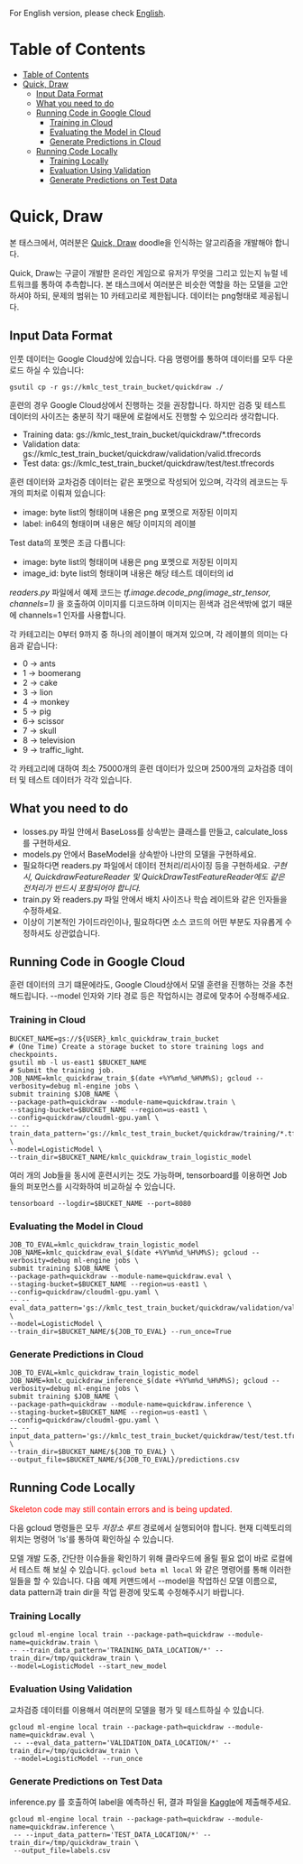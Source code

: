 For English version, please check [English](README.en.md).

Table of Contents
=================

   * [Table of Contents](#table-of-contents)
   * [Quick, Draw](#quick-draw)
      * [Input Data Format](#input-data-format)
      * [What you need to do](#what-you-need-to-do)
      * [Running Code in Google Cloud](#running-code-in-google-cloud)
         * [Training in Cloud](#training-in-cloud)
         * [Evaluating the Model in Cloud](#evaluating-the-model-in-cloud)
         * [Generate Predictions in Cloud](#generate-predictions-in-cloud)
      * [Running Code Locally](#running-code-locally)
         * [Training Locally](#training-locally)
         * [Evaluation Using Validation](#evaluation-using-validation)
         * [Generate Predictions on Test Data](#generate-predictions-on-test-data)

# Quick, Draw

본 태스크에서, 여러분은 [Quick, Draw](https://quickdraw.withgoogle.com/) doodle을 인식하는 알고리즘을 개발해야 합니다.

Quick, Draw는 구글이 개발한 온라인 게임으로 유저가 무엇을 그리고 있는지 뉴럴 네트워크를 통하여 추측합니다. 본 태스크에서 여러분은 비슷한 역할을 하는 모델을 고안하셔야 하되, 문제의 범위는 10 카테고리로 제한됩니다. 데이터는 png형태로 제공됩니다.

## Input Data Format
인풋 데이터는 Google Cloud상에 있습니다. 다음 명령어를 통하여 데이터를 모두 다운로드 하실 수 있습니다:
```
gsutil cp -r gs://kmlc_test_train_bucket/quickdraw ./
```

훈련의 경우 Google Cloud상에서 진행하는 것을 권장합니다. 하지만 검증 및 테스트 데이터의 사이즈는 충분히 작기 때문에 로컬에서도 진행할 수 있으리라 생각합니다.

* Training data: gs://kmlc_test_train_bucket/quickdraw/*.tfrecords
* Validation data: gs://kmlc_test_train_bucket/quickdraw/validation/valid.tfrecords
* Test data: gs://kmlc_test_train_bucket/quickdraw/test/test.tfrecords

훈련 데이터와 교차검증 데이터는 같은 포맷으로 작성되어 있으며, 각각의 레코드는 두 개의 피처로 이뤄져 있습니다:
* image: byte list의 형태이며 내용은 png 포멧으로 저장된 이미지
* label: in64의 형태이며 내용은 해당 이미지의 레이블

Test data의 포멧은 조금 다릅니다:
* image: byte list의 형태이며 내용은 png 포멧으로 저장된 이미지
* image_id: byte list의 형태이며 내용은 해당 테스트 데이터의 id

*readers.py* 파일에서 예제 코드는 *tf.image.decode_png(image_str_tensor, channels=1)* 을 호출하여 이미지를 디코드하며 이미지는 흰색과 검은색밖에 없기 때문에 channels=1 인자를 사용합니다.

각 카테고리는 0부터 9까지 중 하나의 레이블이 매겨져 있으며, 각 레이블의 의미는 다음과 같습니다:
* 0 -> ants
* 1 -> boomerang
* 2 -> cake
* 3 -> lion
* 4 -> monkey
* 5 -> pig
* 6-> scissor
* 7 -> skull
* 8 -> television
* 9 -> traffic_light.

각 카테고리에 대하여 최소 75000개의 훈련 데이터가 있으며 2500개의 교차검증 데이터 및 테스트 데이터가 각각 있습니다.

## What you need to do
* losses.py 파일 안에서 BaseLoss를 상속받는 클래스를 만들고, calculate_loss를 구현하세요.
* models.py 안에서 BaseModel을 상속받아 나만의 모델을 구현하세요.
* 필요하다면 readers.py 파일에서 데이터 전처리/리사이징 등을 구현하세요. *구현시, QuickdrawFeatureReader 및 QuickDrawTestFeatureReader에도 같은 전처리가 반드시 포함되어야 합니다.*
* train.py 와 readers.py 파일 안에서 배치 사이즈나 학습 레이트와 같은 인자들을 수정하세요.
* 이상이 기본적인 가이드라인이나, 필요하다면 소스 코드의 어떤 부분도 자유롭게 수정하셔도 상관없습니다.

## Running Code in Google Cloud
훈련 데이터의 크기 떄문에라도, Google Cloud상에서 모델 훈련을 진행하는 것을 추천해드립니다. --model 인자와 기타 경로 등은 작업하시는 경로에 맞추어 수정해주세요.

### Training in Cloud
```
BUCKET_NAME=gs://${USER}_kmlc_quickdraw_train_bucket
# (One Time) Create a storage bucket to store training logs and checkpoints.
gsutil mb -l us-east1 $BUCKET_NAME
# Submit the training job.
JOB_NAME=kmlc_quickdraw_train_$(date +%Y%m%d_%H%M%S); gcloud --verbosity=debug ml-engine jobs \
submit training $JOB_NAME \
--package-path=quickdraw --module-name=quickdraw.train \
--staging-bucket=$BUCKET_NAME --region=us-east1 \
--config=quickdraw/cloudml-gpu.yaml \
-- --train_data_pattern='gs://kmlc_test_train_bucket/quickdraw/training/*.tfrecords' \
--model=LogisticModel \
--train_dir=$BUCKET_NAME/kmlc_quickdraw_train_logistic_model
```

여러 개의 Job들을 동시에 훈련시키는 것도 가능하며, tensorboard를 이용하면 Job들의 퍼포먼스를 시각화하여 비교하실 수 있습니다.

```
tensorboard --logdir=$BUCKET_NAME --port=8080
```

### Evaluating the Model in Cloud
```
JOB_TO_EVAL=kmlc_quickdraw_train_logistic_model
JOB_NAME=kmlc_quickdraw_eval_$(date +%Y%m%d_%H%M%S); gcloud --verbosity=debug ml-engine jobs \
submit training $JOB_NAME \
--package-path=quickdraw --module-name=quickdraw.eval \
--staging-bucket=$BUCKET_NAME --region=us-east1 \
--config=quickdraw/cloudml-gpu.yaml \
-- --eval_data_pattern='gs://kmlc_test_train_bucket/quickdraw/validation/valid.tfrecords' \
--model=LogisticModel \
--train_dir=$BUCKET_NAME/${JOB_TO_EVAL} --run_once=True
```

### Generate Predictions in Cloud
```
JOB_TO_EVAL=kmlc_quickdraw_train_logistic_model
JOB_NAME=kmlc_quickdraw_inference_$(date +%Y%m%d_%H%M%S); gcloud --verbosity=debug ml-engine jobs \
submit training $JOB_NAME \
--package-path=quickdraw --module-name=quickdraw.inference \
--staging-bucket=$BUCKET_NAME --region=us-east1 \
--config=quickdraw/cloudml-gpu.yaml \
-- --input_data_pattern='gs://kmlc_test_train_bucket/quickdraw/test/test.tfrecords' \
--train_dir=$BUCKET_NAME/${JOB_TO_EVAL} \
--output_file=$BUCKET_NAME/${JOB_TO_EVAL}/predictions.csv
```

## Running Code Locally
<span style="color:red">Skeleton code may still contain errors and is being updated. </span>

다음 gcloud 명령들은 모두 *저장소 루트* 경로에서 실행되어야 합니다.
현재 디렉토리의 위치는 명령어 'ls'를 통하여 확인하실 수 있습니다.

모델 개발 도중, 간단한 이슈들을 확인하기 위해 클라우드에 올릴 필요 없이 바로 로컬에서 테스트 해 보실 수 있습니다.
`gcloud beta ml local` 와 같은 명령어를 통해 이러한 일들을 할 수 있습니다.
다음 예제 커맨드에서 --model을 작업하신 모델 이름으로, data pattern과 train dir을 작업 환경에 맞도록 수정해주시기 바랍니다.

### Training Locally
```
gcloud ml-engine local train --package-path=quickdraw --module-name=quickdraw.train \
-- --train_data_pattern='TRAINING_DATA_LOCATION/*' --train_dir=/tmp/quickdraw_train \
--model=LogisticModel --start_new_model
```

### Evaluation Using Validation
교차검증 데이터를 이용해서 여러분의 모델을 평가 및 테스트하실 수 있습니다.
```
gcloud ml-engine local train --package-path=quickdraw --module-name=quickdraw.eval \
 -- --eval_data_pattern='VALIDATION_DATA_LOCATION/*' --train_dir=/tmp/quickdraw_train \
 --model=LogisticModel --run_once
```

### Generate Predictions on Test Data
inference.py 를 호출하여 label을 예측하신 뒤, 결과 파일을 [Kaggle](https://inclass.kaggle.com/c/kmlc-challenge-3-quick-draw)에 제출해주세요.
```
gcloud ml-engine local train --package-path=quickdraw --module-name=quickdraw.inference \
 -- --input_data_pattern='TEST_DATA_LOCATION/*' --train_dir=/tmp/quickdraw_train \
 --output_file=labels.csv
```
